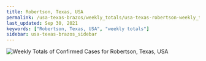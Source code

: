 ```yaml
---
title: Robertson, Texas, USA
permalink: /usa-texas-brazos/weekly_totals/usa-texas-robertson-weekly_totals.html
last_updated: Sep 30, 2021
keywords: ["Robertson, Texas, USA", "weekly totals"]
sidebar: usa-texas-brazos_sidebar
---
```


![Weekly Totals of Confirmed Cases for Robertson, Texas, USA](/covid_tracker/images/graphs/usa-texas-robertson-weekly_totals_graph.png)
